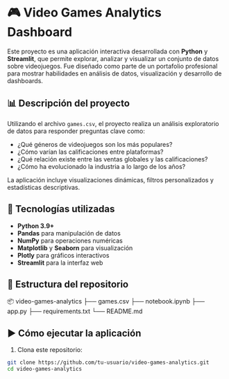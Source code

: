 # 🎮 Video Games Analytics Dashboard

Este proyecto es una aplicación interactiva desarrollada con **Python** y **Streamlit**, que permite explorar, analizar y visualizar un conjunto de datos sobre videojuegos. Fue diseñado como parte de un portafolio profesional para mostrar habilidades en análisis de datos, visualización y desarrollo de dashboards.

## 📊 Descripción del proyecto

Utilizando el archivo `games.csv`, el proyecto realiza un análisis exploratorio de datos para responder preguntas clave como:

- ¿Qué géneros de videojuegos son los más populares?
- ¿Cómo varían las calificaciones entre plataformas?
- ¿Qué relación existe entre las ventas globales y las calificaciones?
- ¿Cómo ha evolucionado la industria a lo largo de los años?

La aplicación incluye visualizaciones dinámicas, filtros personalizados y estadísticas descriptivas.

## 🚀 Tecnologías utilizadas

- **Python 3.9+**
- **Pandas** para manipulación de datos
- **NumPy** para operaciones numéricas
- **Matplotlib** y **Seaborn** para visualización
- **Plotly** para gráficos interactivos
- **Streamlit** para la interfaz web

## 📁 Estructura del repositorio
📦 video-games-analytics
├── games.csv
├── notebook.ipynb
├── app.py
├── requirements.txt
└── README.md


## ▶️ Cómo ejecutar la aplicación

1. Clona este repositorio:

```bash
git clone https://github.com/tu-usuario/video-games-analytics.git
cd video-games-analytics
